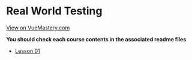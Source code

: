 # Real World Testing
[View on VueMastery.com](https://vuemastery.com/courses/real-world-testing)

**You should check each course contents in the associated readme files**

* [Lesson 01](https://player.vimeo.com/video/530491857?autoplay=1&app_id=122963)

